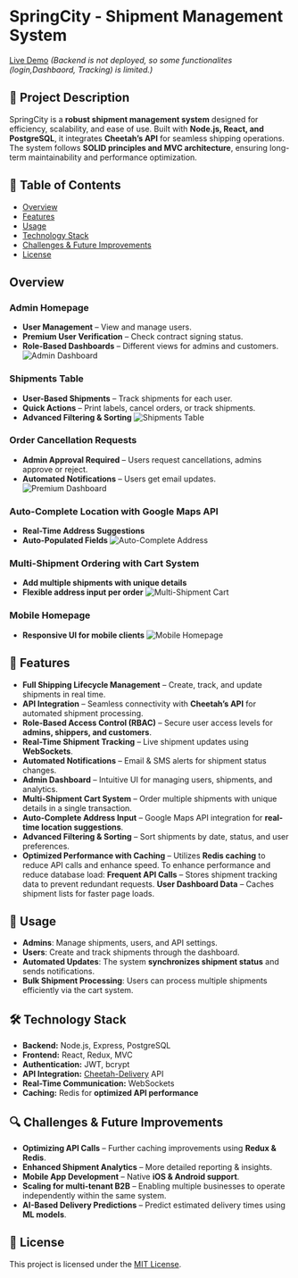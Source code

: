 # SpringCity - Shipment Management System

[Live Demo](https://frontend-sprintcity.vercel.app/) *(Backend is not deployed, so some functionalites (login,Dashbaord, Tracking) is limited.)*

## 📌 Project Description
SpringCity is a **robust shipment management system** designed for efficiency, scalability, and ease of use. Built with **Node.js, React, and PostgreSQL**, it integrates **Cheetah’s API** for seamless shipping operations. The system follows **SOLID principles and MVC architecture**, ensuring long-term maintainability and performance optimization.

## 📖 Table of Contents
- [Overview](#overview)
- [Features](#features)
- [Usage](#usage)
- [Technology Stack](#technology-stack)
- [Challenges & Future Improvements](#challenges--future-improvements)
- [License](#license)


##  Overview
### **Admin Homepage**
- **User Management** – View and manage users.
- **Premium User Verification** – Check contract signing status.
- **Role-Based Dashboards** – Different views for admins and customers.
![Admin Dashboard](https://github.com/user-attachments/assets/aa1d9e1b-3e86-443e-8414-a7f80052e487)

### **Shipments Table**
- **User-Based Shipments** – Track shipments for each user.
- **Quick Actions** – Print labels, cancel orders, or track shipments.
-  **Advanced Filtering & Sorting**
![Shipments Table](https://github.com/user-attachments/assets/c420685d-9042-4a61-b020-14620c450a47)

### **Order Cancellation Requests**
- **Admin Approval Required** – Users request cancellations, admins approve or reject.
- **Automated Notifications** – Users get email updates.
![Premium Dashboard](https://drive.google.com/uc?id=1Fvwfxq1JgbC65q9Jhrr9Svw3XM-Xp-eU)

### **Auto-Complete Location with Google Maps API**
- **Real-Time Address Suggestions**
- **Auto-Populated Fields**
![Auto-Complete Address](https://drive.google.com/uc?id=1cnmh-hpn9d7lGpBcXkpYZUCBpK3QuJxn)

### **Multi-Shipment Ordering with Cart System**
- **Add multiple shipments with unique details**
- **Flexible address input per order**
![Multi-Shipment Cart](https://drive.google.com/uc?id=19CR7dLHMhyzU1hHrIapCIGMWaYv96gkn)

### **Mobile Homepage**
- **Responsive UI for mobile clients**
![Mobile Homepage](https://github.com/user-attachments/assets/1e4c1b37-7fc8-4032-98d4-d765e6cabc86)

## 🚀 Features
- **Full Shipping Lifecycle Management** – Create, track, and update shipments in real time.
- **API Integration** – Seamless connectivity with **Cheetah’s API** for automated shipment processing.
- **Role-Based Access Control (RBAC)** – Secure user access levels for **admins, shippers, and customers**.
- **Real-Time Shipment Tracking** – Live shipment updates using **WebSockets**.
- **Automated Notifications** – Email & SMS alerts for shipment status changes.
- **Admin Dashboard** – Intuitive UI for managing users, shipments, and analytics.
- **Multi-Shipment Cart System** – Order multiple shipments with unique details in a single transaction.
- **Auto-Complete Address Input** – Google Maps API integration for **real-time location suggestions**.
- **Advanced Filtering & Sorting** – Sort shipments by date, status, and user preferences.
- **Optimized Performance with Caching** – Utilizes **Redis caching** to reduce API calls and enhance speed.
  To enhance performance and reduce database load:
   **Frequent API Calls** – Stores shipment tracking data to prevent redundant requests.
   **User Dashboard Data** – Caches shipment lists for faster page loads.
## 🔧 Usage
- **Admins**: Manage shipments, users, and API settings.
- **Users**: Create and track shipments through the dashboard.
- **Automated Updates**: The system **synchronizes shipment status** and sends notifications.
- **Bulk Shipment Processing**: Users can process multiple shipments efficiently via the cart system.

## 🛠 Technology Stack
- **Backend:** Node.js, Express, PostgreSQL
- **Frontend:** React, Redux, MVC
- **Authentication:** JWT, bcrypt
- **API Integration:** [Cheetah-Delivery](https://chitadelivery.co.il/) API
- **Real-Time Communication:** WebSockets
- **Caching:** Redis for **optimized API performance**

## 🔍 Challenges & Future Improvements
- **Optimizing API Calls** – Further caching improvements using **Redux & Redis**.
- **Enhanced Shipment Analytics** – More detailed reporting & insights.
- **Mobile App Development** – Native **iOS & Android support**.
- **Scaling for multi-tenant B2B** – Enabling multiple businesses to operate independently within the same system.
- **AI-Based Delivery Predictions** – Predict estimated delivery times using **ML models**.

## 📜 License
This project is licensed under the [MIT License](LICENSE).


